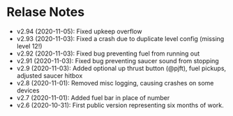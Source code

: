 Relase Notes
============
  - v2.94 (2020-11-05): Fixed upkeep overflow
  - v2.93 (2020-11-03): Fixed a crash due to duplicate level config (missing level 12!)
  - v2.92 (2020-11-03): Fixed bug preventing fuel from running out
  - v2.91 (2020-11-03): Fixed bug preventing saucer sound from stopping	
  - v2.9  (2020-11-03): Added optional up thrust button (@pjft), fuel pickups, adjusted saucer hitbox
  - v2.8  (2020-11-01): Removed misc logging, causing crashes on some devices
  - v2.7  (2020-11-01): Added fuel bar in place of number
  - v2.6  (2020-10-31): First public version representing six months of work.